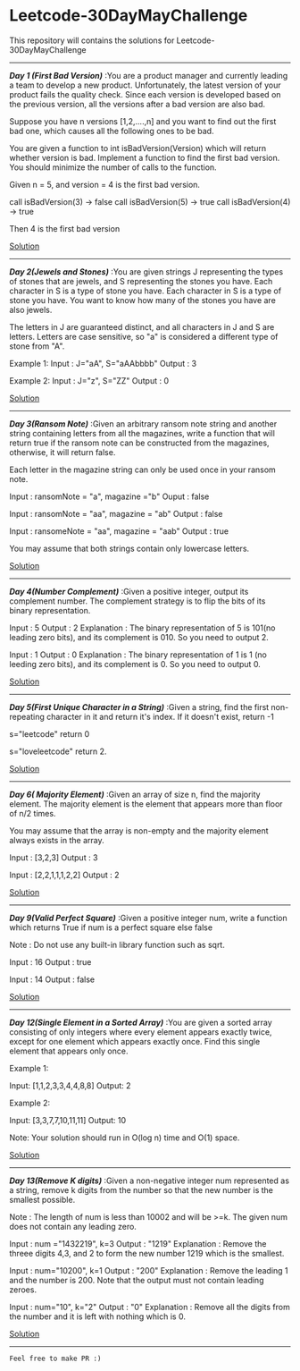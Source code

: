 # Leetcode-30DayMayChallenge
This repository will contains the solutions for Leetcode-30DayMayChallenge


---

***Day 1 (First Bad Version)*** :You are a product manager and currently leading a team to develop a new product. Unfortunately, the latest version of your product fails the quality check. Since each version is developed based on the previous version, all the versions after a bad version are also bad.

Suppose you have n versions [1,2,....,n] and you want to find out the first bad one, which causes all the following ones to be bad.

You are given a function to int isBadVersion(Version) which will return whether version is bad. Implement a function to find the first bad version. You should minimize the number of calls to the function.

Given n = 5, and version = 4 is the first bad version.

call isBadVersion(3) -> false
call isBadVersion(5) -> true
call isBadVersion(4) -> true

Then 4 is the first bad version

[Solution](https://github.com/Ratheshprabakar/Leetcode-30DayMayChallenge/blob/master/Day1.c)

---
***Day 2(Jewels and Stones)*** :You are given strings J representing the types of stones that are jewels, and S representing the stones you have. Each character in S is a type of stone you have. Each character in S is a type of stone you have. You want to know how many of the stones you have are also jewels.

The letters in J are guaranteed distinct, and all characters in J and S are letters. Letters are case sensitive, so "a" is considered a different type of stone from "A".

Example 1:
Input : J="aA", S="aAAbbbb"
Output : 3

Example 2:
Input : J="z", S="ZZ"
Output : 0

[Solution](https://github.com/Ratheshprabakar/Leetcode-30DayMayChallenge/blob/master/Day2.c)

---
***Day 3(Ransom Note)*** :Given an arbitrary ransom note string and another string containing letters from all the magazines, write a function that will return true if the ransom note can be constructed from the magazines, otherwise, it will return false.

Each letter in the magazine string can only be used once in your ransom note.

Input : ransomNote = "a", magazine ="b"
Ouput : false

Input : ransomNote = "aa", magazine = "ab"
Output : false

Input : ransomeNote = "aa", magazine = "aab"
Output : true

You may assume that both strings contain only lowercase letters.

[Solution](https://github.com/Ratheshprabakar/Leetcode-30DayMayChallenge/blob/master/Day3.c)

---
***Day 4(Number Complement)*** :Given a positive integer, output its complement number. The complement strategy is to flip the bits of its binary representation.

Input : 5
Output : 2
Explanation : The binary representation of 5 is 101(no leading zero bits), and its complement is 010. So you need to output 2.

Input : 1
Output : 0
Explanation : The binary representation of 1 is 1 (no leeding zero bits), and its complement is 0. So you need to output 0.

[Solution](https://github.com/Ratheshprabakar/Leetcode-30DayMayChallenge/blob/master/Day4.c)

---
***Day 5(First Unique Character in a String)*** :Given a string, find the first non-repeating character in it and return it's index. If it doesn't exist, return -1

s="leetcode"
return 0

s="loveleetcode"
return 2.

[Solution](https://github.com/Ratheshprabakar/Leetcode-30DayMayChallenge/blob/master/Day5.c)

---
***Day 6( Majority Element)*** :Given an array of size n, find the majority element. The majority element is the element that appears more than floor of n/2 times.

You may assume that the array is non-empty and the majority element always exists in the array.

Input : [3,2,3]
Output : 3

Input : [2,2,1,1,1,2,2]
Output : 2

[Solution](https://github.com/Ratheshprabakar/Leetcode-30DayMayChallenge/blob/master/Day6.c)

---
***Day 9(Valid Perfect Square)*** :Given a positive integer num, write a function which returns True if num is a perfect square else false

Note : Do not use any built-in library function such as sqrt.

Input : 16
Output : true

Input : 14
Output : false

[Solution](https://github.com/Ratheshprabakar/Leetcode-30DayMayChallenge/blob/master/Day9.c)

---
***Day 12(Single Element in a Sorted Array)*** :You are given a sorted array consisting of only integers where every element appears exactly twice, except for one element which appears exactly once. Find this single element that appears only once.

Example 1:

Input: [1,1,2,3,3,4,4,8,8]
Output: 2

Example 2:

Input: [3,3,7,7,10,11,11]
Output: 10
 

Note: Your solution should run in O(log n) time and O(1) space.

[Solution](https://github.com/Ratheshprabakar/Leetcode-30DayMayChallenge/blob/master/Day12.c)

---
***Day 13(Remove K digits)*** :Given a non-negative integer num represented as a string, remove k digits from the number so that the new number is the smallest possible.

Note : The length of num is less than 10002 and will be >=k.
The given num does not contain any leading zero.

Input : num ="1432219", k=3
Output : "1219"
Explanation : Remove the threee digits 4,3, and 2 to form the new number 1219 which is the smallest.

Input : num="10200", k=1
Output : "200"
Explanation : Remove the leading 1 and the number is 200. Note that the output must not contain leading zeroes.

Input : num="10", k="2"
Output : "0"
Explanation : Remove all the digits from the number and it is left with nothing which is 0.


[Solution](https://github.com/Ratheshprabakar/Leetcode-30DayMayChallenge/blob/master/Day13.c)

---



```
Feel free to make PR :)
```
